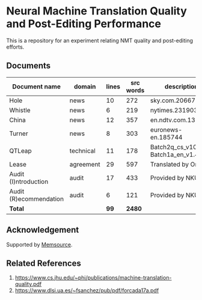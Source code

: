 # Neural Machine Translation Quality and Post-Editing Performance

This is a repository for an experiment relating NMT quality and post-editing efforts.

<!-- ## Processing

- exp1 top - pe times per model
- exp2 models - same as exp1 with BLEU ordering, but same distances
- exp3 docs - pe times per document
- exp4 user - pe times per user
- exp5 ter - ter per model
- exp6 len - output len per model
- exp7 unigram - output unigram F1 score per model -->

## Documents

| Document name | domain | lines | src words | description |
|-|-|-|-|-|
| Hole | news | 10 | 272 | sky.com.20667 |
| Whistle | news | 6 | 219 | nytimes.231903 |
| China | news | 12 | 357 | en.ndtv.com.13143 |
| Turner | news | 8 | 303 | euronews-en.185744 |
| QTLeap | technical | 11 | 178 | Batch2q\_cs\_v1010, Batch1a\_en\_v1.4.NAF |
| Lease | agreement | 29 | 597 | Translated by Ondřej |
| Audit (I)ntroduction | audit | 17 | 433 | Provided by NKÚ |
| Audit (R)ecommendation | audit | 6 | 121 | Provided by NKÚ |
| __Total__ | | __99__ | __2480__ | |

## Acknowledgement

Supported by [Memsource](https://memsource.com).

## Related References
1. https://www.cs.jhu.edu/~phi/publications/machine-translation-quality.pdf
2. https://www.dlsi.ua.es/~fsanchez/pub/pdf/forcada17a.pdf
